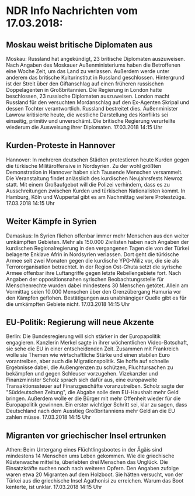 # NDR Info Nachrichten vom 17.03.2018:


## Moskau weist britische Diplomaten aus
Moskau: Russland hat angekündigt, 23 britische Diplomaten auszuweisen. Nach Angaben des Moskauer Außenministeriums haben die Betroffenen eine Woche Zeit, um das Land zu verlassen. Außerdem werde unter anderem das britische Kulturinstitut in Russland geschlossen. Hintergrund ist der Streit über den Giftanschlag auf einen früheren russischen Doppelagenten in Großbritannien. Die Regierung in London hatte beschlossen, 23 russische Diplomaten auszuweisen. London macht Russland für den versuchten Mordanschlag auf den Ex-Agenten Skripal und dessen Tochter verantwortlich. Russland bestreitet dies. Außenminister Lawrow kritisierte heute, die westliche Darstellung des Konflikts sei einseitig, primitiv und unverschämt. Die britische Regierung verurteilte wiederum die Ausweisung ihrer Diplomaten. 17.03.2018 14:15 Uhr 

## Kurden-Proteste in Hannover
Hannover: In mehreren deutschen Städten protestieren heute Kurden gegen die türkische Militäroffensive in Nordsyrien. Zu der wohl größten Demonstration in Hannover haben sich Tausende Menschen versammelt. Die Veranstaltung findet anlässlich des kurdischen Neujahrsfests Newroz statt. Mit einem Großaufgebot will die Polizei verhindern, dass es zu Ausschreitungen zwischen Kurden und türkischen Nationalisten kommt. In Hamburg, Köln und Wuppertal gibt es am Nachmittag weitere Protestzüge. 17.03.2018 14:15 Uhr 

## Weiter Kämpfe in Syrien
Damaskus: In Syrien fliehen offenbar immer mehr Menschen aus den weiter umkämpften Gebieten. Mehr als 150.000 Zivilisten haben nach Angaben der kurdischen Regionalregierung in den vergangenen Tagen die von der Türkei belagerte Enklave Afrin in Nordsyrien verlassen. Dort geht die türkische Armee seit zwei Monaten gegen die kurdische YPG-Miliz vor, die sie als Terrororganisation betrachtet. In der Region Ost-Ghuta setzt die syrische Armee offenbar ihre Luftangriffe gegen letzte Rebellengebiete fort. Nach Angaben der oppositionsnahen syrischen Beobachtungsstelle für Menschenrechte wurden dabei mindestens 30 Menschen getötet. Allein am Vormittag seien 10.000 Menschen über den Grenzübergang Hamuria vor den Kämpfen geflohen. Bestätigungen aus unabhängiger Quelle gibt es für die umkämpften Gebiete nicht. 17.03.2018 14:15 Uhr 

## EU-Politik: Regierung will neue Akzente
Berlin:	Die Bundesregierung will sich stärker in der Europapolitik engagieren. Kanzlerin Merkel sagte in ihrer wöchentlichen Video-Botschaft, sie sehe die EU in einer entscheidenden Zeit. Zusammen mit Frankreich wolle sie Themen wie wirtschaftliche Stärke und einen stabilen Euro vorantreiben, aber auch die Migrationspolitik. Sie hoffe auf schnelle Ergebnisse dabei, die Außengrenzen zu schützen, Fluchtursachen zu bekämpfen und gegen Schleuser vorzugehen. Vizekanzler und Finanzminister Scholz sprach sich dafür aus, eine europaweite Transaktionssteuer auf Finanzgeschäfte voranzutreiben. Scholz sagte der "Süddeutschen Zeitung", die Abgabe solle dem EU-Haushalt mehr Geld bringen. Außerdem wolle er die Bürger mit mehr Offenheit wieder für die  Europapolitik gewinnen. Ein erster wichtiger Schritt sei, klar zu sagen, dass Deutschland nach dem Ausstieg Großbritanniens mehr Geld an die EU zahlen müsse. 17.03.2018 14:15 Uhr 

## Migranten vor griechischer Insel ertrunken
Athen: Beim Untergang eines Flüchtlingsbootes in der Ägäis sind mindestens 14 Menschen ums Leben gekommen. Wie die griechische Küstenwache mitteilte, überlebten drei Menschen das Unglück. Die Einsatzkräfte suchen noch nach weiteren Opfern. Den Angaben zufolge waren etwa 20 Migranten auf dem Holzboot. Sie hätten versucht, von der Türkei aus die griechische Insel Agathonisi zu erreichen. Warum das Boot kenterte, ist unklar. 17.03.2018 14:15 Uhr 
